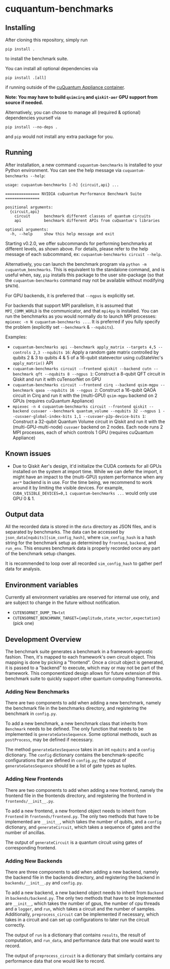 # cuquantum-benchmarks

## Installing

After cloning this repository, simply run
```
pip install .
```
to install the benchmark suite.

You can install all optional dependencies via
```
pip install .[all]
```
if running outside of the [cuQuantum Appliance container](https://docs.nvidia.com/cuda/cuquantum/appliance/index.html).

**Note: You may have to build `qsimcirq` and `qiskit-aer` GPU support from source if needed.**

Alternatively, you can choose to manage all (required & optional) dependencies yourself via
```
pip install --no-deps .
```
and `pip` would not install any extra package for you.

## Running

After installation, a new command `cuquantum-benchmarks` is installed to your Python environment. You can see the help message via `cuquantum-benchmarks --help`:

```
usage: cuquantum-benchmarks [-h] {circuit,api} ...

=============== NVIDIA cuQuantum Performance Benchmark Suite ===============

positional arguments:
  {circuit,api}
    circuit      benchmark different classes of quantum circuits
    api          benchmark different APIs from cuQuantum's libraries

optional arguments:
  -h, --help     show this help message and exit
```

Starting v0.2.0, we offer subcommands for performing benchmarks at different levels, as shown above. For details, please refer to the help message of each subcommand, ex: `cuquantum-benchmarks circuit --help`.

Alternatively, you can launch the benchmark program via `python -m cuquantum_benchmarks`. This is equivalent to the standalone command, and is useful when, say, `pip` installs this package to the user site-package (so that the `cuquantum-benchmarks` command may not be available without modifying `$PATH`).

For GPU backends, it is preferred that `--ngpus` is explicitly set.

For backends that support MPI parallelism, it is assumed that `MPI_COMM_WORLD` is the communicator, and that `mpi4py` is installed. You can run the benchmarks as you would normally do to launch MPI processes: `mpiexec -n N cuquantum-benchmarks ...`. It is preferred if you fully specify the problem (explicitly set `--benchmark` & `--nqubits`).

Examples:
- `cuquantum-benchmarks api --benchmark apply_matrix --targets 4,5 --controls 2,3 --nqubits 16`: Apply a random gate matrix controlled by qubits 2 & 3 to qubits 4 & 5 of a 16-qubit statevector using cuStateVec's `apply_matrix()` API
- `cuquantum-benchmarks circuit --frontend qiskit --backend cutn --benchmark qft --nqubits 8 --ngpus 1`: Construct a 8-qubit QFT circuit in Qiskit and run it with cuTensorNet on GPU
- `cuquantum-benchmarks circuit --frontend cirq --backend qsim-mgpu --benchmark qaoa --nqubits 16 --ngpus 2`: Construct a 16-qubit QAOA circuit in Cirq and run it with the (multi-GPU) `qsim-mgpu` backend on 2 GPUs (requires cuQuantum Appliance)
- `mpiexec -n 4 cuquantum-benchmarks circuit --frontend qiskit --backend cusvaer --benchmark quantum_volume --nqubits 32 --ngpus 1 --cusvaer-global-index-bits 1,1 --cusvaer-p2p-device-bits 1`: Construct a 32-qubit Quantum Volume circuit in Qiskit and run it with the (multi-GPU-multi-node) `cusvaer` backend on 2 nodes. Each node runs 2 MPI processes, each of which controls 1 GPU (requires cuQuantum Appliance)

## Known issues

- Due to Qiskit Aer's design, it'd initialize the CUDA contexts for all GPUs installed on the system at import time. While we can defer the import, it might have an impact to the (multi-GPU) system performance when any `aer*` backend is in use. For the time being, we recommend to work around it by limiting the visible devices. For example, `CUDA_VISIBLE_DEVICES=0,1 cuquantum-benchmarks ...` would only use GPU 0 & 1.

## Output data

All the recorded data is stored in the `data` directory as JSON files, and is separated by benchmarks. The data can be accessed by `json_data[nqubits][sim_config_hash]`, where `sim_config_hash` is a hash string for the benchmark setup as determined by `frontend`, `backend`, and `run_env`. This ensures benchmark data is properly recorded once any part of the benchmark setup changes.

It is recommended to loop over all recorded `sim_config_hash` to gather perf data for analysis.

## Environment variables

Currently all environment variables are reserved for internal use only, and are subject to change in the future without notification.

* `CUTENSORNET_DUMP_TN=txt`
* `CUTENSORNET_BENCHMARK_TARGET={amplitude,state_vector,expectation}` (pick one)

## Development Overview

The benchmark suite generates a benchmark in a framework-agnostic fashion. Then, it's mapped to each framework's own circuit object. This mapping is done by picking a "frontend". Once a circuit object is generated, it is passed to a "backend" to execute, which may or may not be part of the framework. This componentized design allows for future extension of this benchmark suite to quickly support other quantum computing frameworks.

### Adding New Benchmarks

There are two components to add when adding a new benchmark, namely the benchmark file in the benchmarks directory, and
registering the benchmark in `config.py`.

To add a new benchmark, a new benchmark class that inherits from `Benchmark` needs to be defined. The only function that needs
to be implemented is `generateGatesSequence`. Some optional methods, such as `postProcess`, may be defined if necessary.

The method `generateGatesSequence` takes in an int `nqubits` and a `config` dictionary. The `config` dictionary contains the benchmark-specific configurations that are defined in `config.py`; the output of `generateGatesSequence` should be a list of gate types as tuples.

### Adding New Frontends

There are two components to add when adding a new frontend, namely the frontend file in the frontends directory, and
registering the frontend in `frontends/__init__.py`.

To add a new frontend, a new frontend object needs to inherit from `Frontend` in `frontends/frontend.py`. The only two methods that have to be implemented are `__init__`, which takes the number of qubits, and a `config` dictionary, and `generateCircuit`, which takes a sequence of gates
and the number of ancillas.

The output of `generateCircuit` is a quantum circuit using gates of corresponding frontend.

### Adding New Backends

There are three components to add when adding a new backend, namely the backend file in the backends directory, and
registering the backend in `backends/__init__.py` and `config.py`.

To add a new backend, a new backend object needs to inherit from `Backend` in `backends/backend.py`. The only two methods that have to be implemented are `__init__`, which takes the number of gpus, the number of cpu threads and a `logger`, and `run`, which takes a circuit
and the number of samples. Additionally, `preprocess_circuit` can be implemented if necessary, which takes in a circuit
and can set up configurations to later run the circuit correctly.

The output of `run` is a dictionary that contains `results`, the result of computation, and `run_data`, and performance data
that one would want to record.

The output of `preprocess_circuit` is a dictionary that similarly contains any performance data that one would like to record.
